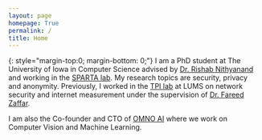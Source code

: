 ```yaml
---
layout: page
homepage: True
permalink: /
title: Home
---
```


{: style="margin-top:0; margin-bottom: 0;"}
I am a PhD student at The University of Iowa in Computer Science advised by [Dr. Rishab Nithyanand](https://sparta.cs.uiowa.edu/people/rishab/) and working in the [SPARTA lab](https://sparta.cs.uiowa.edu). My research topics are security, privacy and anonymity. Previously, I worked in the [TPI lab](http://www.tpilums.org/) at LUMS on network security and internet measurement under the supervision of [Dr. Fareed Zaffar](https://lums.edu.pk/lums_employee/422).

I am also the Co-founder and CTO of [OMNO AI](https://www.omno.ai/) where we work on Computer Vision and Machine Learning.

